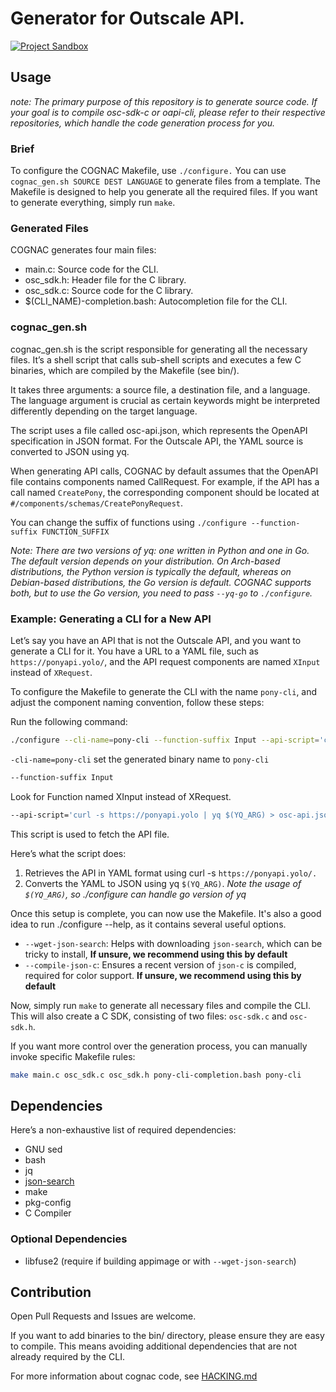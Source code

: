 # Generator for Outscale API.
[![Project Sandbox](https://docs.outscale.com/fr/userguide/_images/Project-Sandbox-yellow.svg)](https://docs.outscale.com/en/userguide/Open-Source-Projects.html)

## Usage

*note: The primary purpose of this repository is to generate source code. If your goal is to compile osc-sdk-c or oapi-cli, please refer to their respective repositories, which handle the code generation process for you.*

### Brief

To configure the COGNAC Makefile, use `./configure.`
You can use `cognac_gen.sh SOURCE DEST LANGUAGE` to generate files from a template.
The Makefile is designed to help you generate all the required files.
If you want to generate everything, simply run `make`.

### Generated Files

COGNAC generates four main files:
- main.c: Source code for the CLI.
- osc_sdk.h: Header file for the C library.
- osc_sdk.c: Source code for the C library.
- $(CLI_NAME)-completion.bash: Autocompletion file for the CLI.

### cognac_gen.sh

cognac_gen.sh is the script responsible for generating all the necessary files. It’s a shell script that calls sub-shell scripts and executes a few C binaries, which are compiled by the Makefile (see bin/).

It takes three arguments: a source file, a destination file, and a language.
The language argument is crucial as certain keywords might be interpreted differently depending on the target language.

The script uses a file called osc-api.json, which represents the OpenAPI specification in JSON format.
For the Outscale API, the YAML source is converted to JSON using yq.

When generating API calls, COGNAC by default assumes that the OpenAPI file contains components named CallRequest.
For example, if the API has a call named `CreatePony`, the corresponding component should be located at `#/components/schemas/CreatePonyRequest`.

You can change the suffix of functions using `./configure --function-suffix FUNCTION_SUFFIX`

*Note: There are two versions of yq: one written in Python and one in Go. The default version depends on your distribution. On Arch-based distributions, the Python version is typically the default, whereas on Debian-based distributions, the Go version is default. COGNAC supports both, but to use the Go version, you need to pass `--yq-go` to `./configure`.*

### Example: Generating a CLI for a New API

Let’s say you have an API that is not the Outscale API, and you want to generate a CLI for it.
You have a URL to a YAML file, such as `https://ponyapi.yolo/`, and the API request components are named `XInput` instead of `XRequest`.

To configure the Makefile to generate the CLI with the name `pony-cli`, and adjust the component naming convention, follow these steps:

Run the following command:
```bash
./configure --cli-name=pony-cli --function-suffix Input --api-script='curl -s https://ponyapi.yolo | yq $(YQ_ARG)" > osc-api.json'
```

`-cli-name=pony-cli` set the generated binary name to `pony-cli`

```bash
--function-suffix Input
```
Look for Function named XInput instead of XRequest.

```bash
--api-script='curl -s https://ponyapi.yolo | yq $(YQ_ARG) > osc-api.json'
```


This script is used to fetch the API file.


Here’s what the script does:

1. Retrieves the API in YAML format using curl -s `https://ponyapi.yolo/.`
2. Converts the YAML to JSON using yq `$(YQ_ARG)`. *Note the usage of `$(YQ_ARG)`, so ./configure can handle go version of yq*

Once this setup is complete, you can now use the Makefile. It's also a good idea to run ./configure --help, as it contains several useful options.
- `--wget-json-search`: Helps with downloading `json-search`, which can be tricky to install, **If unsure, we recommend using this by default**
- `--compile-json-c`: Ensures a recent version of `json-c` is compiled, required for color support. **If unsure, we recommend using this by default**

Now, simply run `make` to generate all necessary files and compile the CLI. This will also create a C SDK, consisting of two files: `osc-sdk.c` and `osc-sdk.h`.

If you want more control over the generation process, you can manually invoke specific Makefile rules:
```bash
make main.c osc_sdk.c osc_sdk.h pony-cli-completion.bash pony-cli
```


## Dependencies

Here’s a non-exhaustive list of required dependencies:
- GNU sed
- bash
- jq
- [json-search](https://github.com/cosmo-ray/json-search)
- make
- pkg-config
- C Compiler

### Optional Dependencies
- libfuse2 (require if building appimage or with `--wget-json-search`)


## Contribution

Open Pull Requests and Issues are welcome.

If you want to add binaries to the bin/ directory, please ensure they are easy to compile.
This means avoiding additional dependencies that are not already required by the CLI.

For more information about cognac code, see [HACKING.md](./HACKING.md)
